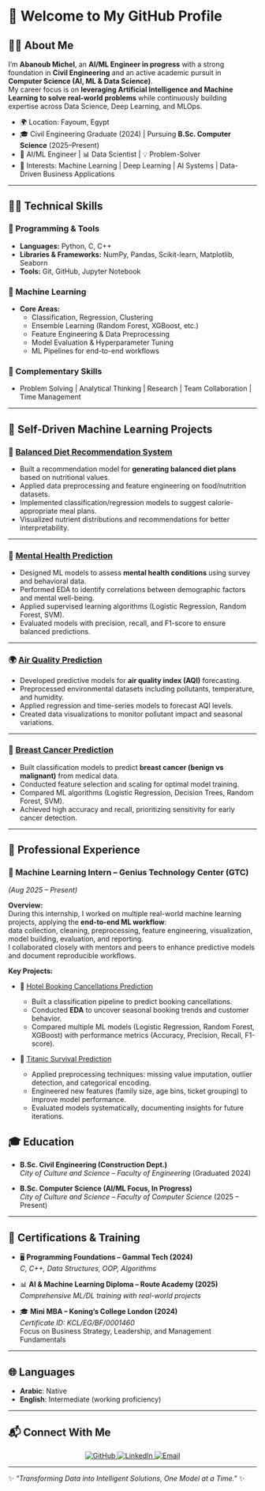 # 👋 Welcome to My GitHub Profile  

## 🙋‍♂️ About Me  
I’m **Abanoub Michel**, an **AI/ML Engineer in progress** with a strong foundation in **Civil Engineering** and an active academic pursuit in **Computer Science (AI, ML & Data Science)**.  
My career focus is on **leveraging Artificial Intelligence and Machine Learning to solve real-world problems** while continuously building expertise across Data Science, Deep Learning, and MLOps.  

- 🌍 Location: Fayoum, Egypt  
- 🎓 Civil Engineering Graduate (2024) | Pursuing **B.Sc. Computer Science** (2025–Present)  
- 🤖 AI/ML Engineer | 📊 Data Scientist | 💡 Problem-Solver  
- 📌 Interests: Machine Learning | Deep Learning | AI Systems | Data-Driven Business Applications  

---

## 🧑‍💻 Technical Skills  

### 🔹 Programming & Tools  
- **Languages:** Python, C, C++  
- **Libraries & Frameworks:** NumPy, Pandas, Scikit-learn, Matplotlib, Seaborn  
- **Tools:** Git, GitHub, Jupyter Notebook  

### 🔹 Machine Learning  
- **Core Areas:**  
  - Classification, Regression, Clustering  
  - Ensemble Learning (Random Forest, XGBoost, etc.)  
  - Feature Engineering & Data Preprocessing  
  - Model Evaluation & Hyperparameter Tuning  
  - ML Pipelines for end-to-end workflows  

### 🔹 Complementary Skills  
- Problem Solving | Analytical Thinking | Research | Team Collaboration | Time Management  

---

## 📂 Self-Driven Machine Learning Projects 

### 🥗 [Balanced Diet Recommendation System](https://github.com/ai-abanoubmichel/Project_6_balanc_diet)  
- Built a recommendation model for **generating balanced diet plans** based on nutritional values.  
- Applied data preprocessing and feature engineering on food/nutrition datasets.  
- Implemented classification/regression models to suggest calorie-appropriate meal plans.  
- Visualized nutrient distributions and recommendations for better interpretability.  

---

### 🧠 [Mental Health Prediction](https://github.com/ai-abanoubmichel/Project_7_MentaI_HeaIth)  
- Designed ML models to assess **mental health conditions** using survey and behavioral data.  
- Performed EDA to identify correlations between demographic factors and mental well-being.  
- Applied supervised learning algorithms (Logistic Regression, Random Forest, SVM).  
- Evaluated models with precision, recall, and F1-score to ensure balanced predictions.  

---

### 🌍 [Air Quality Prediction](https://github.com/ai-abanoubmichel/Project_8_Air_Quality)  
- Developed predictive models for **air quality index (AQI)** forecasting.  
- Preprocessed environmental datasets including pollutants, temperature, and humidity.  
- Applied regression and time-series models to forecast AQI levels.  
- Created data visualizations to monitor pollutant impact and seasonal variations.  

---

### 🎀 [Breast Cancer Prediction](https://github.com/ai-abanoubmichel/Project_9_Breast_cancer)  
- Built classification models to predict **breast cancer (benign vs malignant)** from medical data.  
- Conducted feature selection and scaling for optimal model training.  
- Compared ML algorithms (Logistic Regression, Decision Trees, Random Forest, SVM).  
- Achieved high accuracy and recall, prioritizing sensitivity for early cancer detection.  

---

## 💼 Professional Experience  

### 🧪 Machine Learning Intern – Genius Technology Center (GTC)  
*(Aug 2025 – Present)*  

**Overview:**  
During this internship, I worked on multiple real-world machine learning projects, applying the **end-to-end ML workflow**:  
data collection, cleaning, preprocessing, feature engineering, visualization, model building, evaluation, and reporting.  
I collaborated closely with mentors and peers to enhance predictive models and document reproducible workflows.  

**Key Projects:**  
- 🏨 [Hotel Booking Cancellations Prediction](https://github.com/ai-abanoubmichel/gtc-ml-internship-2025/tree/main/Hotel_Bookings)  
  - Built a classification pipeline to predict booking cancellations.  
  - Conducted **EDA** to uncover seasonal booking trends and customer behavior.  
  - Compared multiple ML models (Logistic Regression, Random Forest, XGBoost) with performance metrics (Accuracy, Precision, Recall, F1-score).  

- 🚢 [Titanic Survival Prediction](https://github.com/ai-abanoubmichel/gtc-ml-internship-2025/tree/main/Titanic)  
  - Applied preprocessing techniques: missing value imputation, outlier detection, and categorical encoding.  
  - Engineered new features (family size, age bins, ticket grouping) to improve model performance.  
  - Evaluated models systematically, documenting insights for future iterations.  


## 🎓 Education  

- **B.Sc. Civil Engineering (Construction Dept.)**  
  *City of Culture and Science – Faculty of Engineering* (Graduated 2024)  

- **B.Sc. Computer Science (AI/ML Focus, In Progress)**  
  *City of Culture and Science – Faculty of Computer Science* (2025 – Present)  

---

## 📜 Certifications & Training  

- 🖥️ **Programming Foundations – Gammal Tech (2024)**  
  *C, C++, Data Structures, OOP, Algorithms*  

- 📊 **AI & Machine Learning Diploma – Route Academy (2025)**  
  *Comprehensive ML/DL training with real-world projects*  

- 🎓 **Mini MBA – Koning’s College London (2024)**  
  *Certificate ID: KCL/EG/BF/0001460*  
  Focus on Business Strategy, Leadership, and Management Fundamentals  

---

## 🌐 Languages  
- **Arabic**: Native  
- **English**: Intermediate (working proficiency)  

---

## 📬 Connect With Me  

<p align="center">
  <a href="https://github.com/ai-abanoubmichel" target="_blank">
    <img src="https://img.shields.io/badge/GitHub-181717?style=for-the-badge&logo=github&logoColor=white" alt="GitHub"/>
  </a>
  <a href="https://www.linkedin.com/in/abanoub-michel01" target="_blank">
    <img src="https://img.shields.io/badge/LinkedIn-0077B5?style=for-the-badge&logo=linkedin&logoColor=white" alt="LinkedIn"/>
  </a>
  <a href="mailto:abanoubmichel.ai@gmail.com">
    <img src="https://img.shields.io/badge/Email-D14836?style=for-the-badge&logo=gmail&logoColor=white" alt="Email"/>
  </a>
</p>



---

✨ *"Transforming Data into Intelligent Solutions, One Model at a Time."* ✨  
